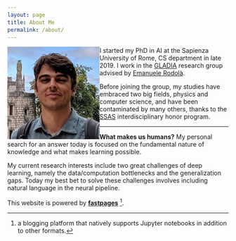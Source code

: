 ```yaml
---
layout: page
title: About Me
permalink: /about/
---
```


<img align="left" src="../images/profilo0.jpg" width="210"> 

I started my PhD in AI at the Sapienza University of Rome, CS department in late 2019. I work in the [GLADIA](https://gladia.di.uniroma1.it/) research group advised by [Emanuele Rodolà](https://scholar.google.com/citations?user=-EH4wBYAAAAJ&hl=en).

Before joining the group, my studies have embraced two big fields, physics and computer science, and have been contaminated by many others, thanks to the [SSAS](https://www.uniroma1.it/en/pagina/school-advanced-studies) interdisciplinary honor program.

---

**What makes us humans?**
My personal search for an answer today is focused on the fundamental nature of knowledge and what makes learning possible. 

My current research interests include two great challenges of deep learning, namely the data/computation bottlenecks and the generalization gaps. Today my best bet to solve these challenges involves including natural language in the neural pipeline.

This website is powered by **[fastpages](https://github.com/fastai/fastpages)** [^1].



[^1]:a blogging platform that natively supports Jupyter notebooks in addition to other formats.
